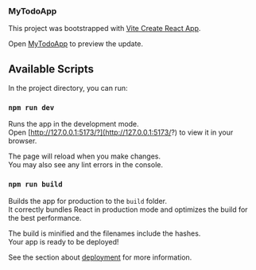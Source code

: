 ### MyTodoApp

This project was bootstrapped with [Vite Create React App](https://vitejs.dev/guide/).

Open [MyTodoApp]() to preview the update.

## Available Scripts

In the project directory, you can run:

### `npm run dev`

Runs the app in the development mode.\
Open [http://127.0.0.1:5173/?](http://127.0.0.1:5173/?) to view it in your browser.

The page will reload when you make changes.\
You may also see any lint errors in the console.

### `npm run build`

Builds the app for production to the `build` folder.\
It correctly bundles React in production mode and optimizes the build for the best performance.

The build is minified and the filenames include the hashes.\
Your app is ready to be deployed!

See the section about [deployment](https://facebook.github.io/create-react-app/docs/deployment) for more information.
